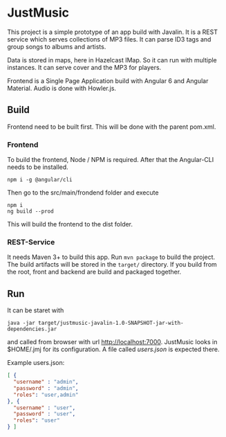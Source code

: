 # JustMusic

This project is a simple prototype of an app build with Javalin. It is a REST service which serves collections of MP3 files. It can parse ID3 tags and group songs to albums and artists.

Data is stored in maps, here in Hazelcast IMap. So it can run with multiple instances. It can serve cover and the MP3 for players. 

Frontend is a Single Page Application build with Angular 6 and Angular Material. Audio is done with Howler.js.

## Build

Frontend need to be built first. This will be done with the parent pom.xml.

### Frontend
To build the frontend, Node / NPM is required. After that the Angular-CLI needs to be installed.
    
    npm i -g @angular/cli

Then go to the src/main/frondend folder and execute

    npm i
    ng build --prod

This will build the frontend to the dist folder.

### REST-Service
It needs Maven 3+ to build this app. Run `mvn package` to build the project. The build artifacts will be stored in the `target/` directory. If you build from the root, front and backend are build and packaged together. 

## Run
It can be staret with

    java -jar target/justmusic-javalin-1.0-SNAPSHOT-jar-with-dependencies.jar

and called from browser with url [http://localhost:7000](http://localhost:7000).
JustMusic looks in $HOME/.jmj for its configuration. A file called *users.json* is expected there.

Example users.json:
```json
[ {
  "username" : "admin",
  "password" : "admin",
  "roles": "user,admin"
}, {
  "username" : "user",
  "password" : "user",
  "roles": "user"
} ]
```